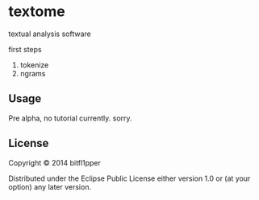 # textome

textual analysis software

first steps
1. tokenize
2. ngrams

## Usage

Pre alpha, no tutorial currently. sorry.

## License

Copyright © 2014 bitfl1pper

Distributed under the Eclipse Public License either version 1.0 or (at
your option) any later version.
